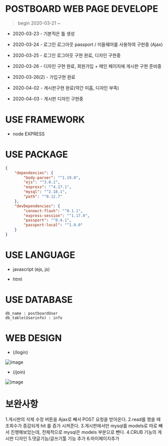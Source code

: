 # POSTBOARD WEB PAGE DEVELOPE 

> begin 2020-03-21 ~

* 2020-03-23 - 기본적은 틀 생성

* 2020-03-24 - 로그인 로그아웃 passport / 미들웨어를 사용하여 구현중 (Ajax)

* 2020-03-25 - 로그인 로그아웃 구현 완료, 디자인 구현중

* 2020-03-26 - 디자인 구현 완료, 회원가입 + 메인 페이지에 게시판 구현 준비중

* 2020-03-26(2) - 가입구현 완료

* 2020-04-02 - 게시판구현 완료(약간 미흡, 디자인 부족)

* 2020-04-03 - 게시판 디자인 구현중
# USE FRAMEWORK

* node EXPRESS

# USE PACKAGE
```json
{
    "dependencies": {
        "body-parser": "^1.19.0",
        "ejs": "^3.0.1",
        "express": "^4.17.1",
        "mysql": "^2.18.1",
        "path": "^0.12.7"
    },
    "devDependencies": {
        "connect-flash": "^0.1.1",
        "express-session": "^1.17.0",
        "passport": "^0.4.1",
        "passport-local": "^1.0.0"
    }
}
```
# USE LANGUAGE

* javascript (ejs, js)

* html



# USE DATABASE
```
db_name : postboardUser
db_table(Userinfo) : info
```

# WEB DESIGN
* (/login)

![image](https://user-images.githubusercontent.com/50985723/77752831-a9c08700-706b-11ea-9fbe-ca0079e72f2f.png)

* (/join)

![image](https://user-images.githubusercontent.com/50985723/77752865-b8a73980-706b-11ea-822d-f668f6aec450.png)


# 보완사항
1.게시판의 삭제 수정 버튼을 Ajax로 빼서 POST 요청을 받아온다.
2.read를 했을 때 조회수가 증감되게 hit 를 증가 시켜준다.
3.게시판에서만 mysql를 models로 따로 빼서 진행해보았는데, 전체적으로 mysql은 models 부분으로 뺀다.
4.CRUB 기능의 게시판 디자인
5.댓글기능/글쓰기툴 기능 추가
6.마이페이지추가

